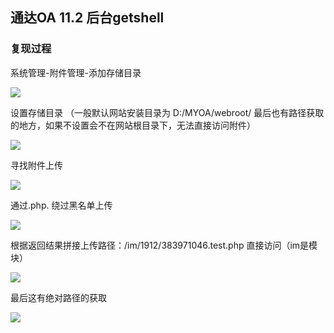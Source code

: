 ## 通达OA 11.2 后台getshell

### 复现过程

系统管理-附件管理-添加存储目录

![](images/15889187573100.png)

设置存储目录 （一般默认网站安装目录为 D:/MYOA/webroot/ 最后也有路径获取的地方，如果不设置会不在网站根目录下，无法直接访问附件）

![](images/15889188125888.png)


寻找附件上传

![](images/15889188249036.png)


通过.php. 绕过黑名单上传

![](images/15889188341778.png)


根据返回结果拼接上传路径：/im/1912/383971046.test.php 直接访问（im是模块）

![](images/15889188434964.png)


最后这有绝对路径的获取

![](images/15889188706224.png)

